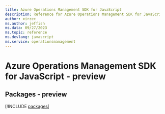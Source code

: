 ```yaml
---
title: Azure Operations Management SDK for JavaScript
description: Reference for Azure Operations Management SDK for JavaScript
author: xirzec
ms.author: jeffish
ms.data: 09/27/2023
ms.topic: reference
ms.devlang: javascript
ms.service: operationsmanagement
---
```

# Azure Operations Management SDK for JavaScript - preview
## Packages - preview
[!INCLUDE [packages](operations-management-index.md)]